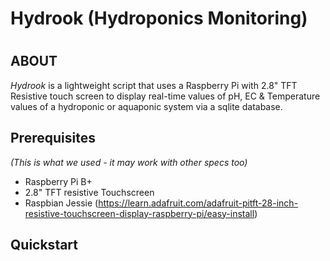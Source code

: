 # Hydrook (Hydroponics Monitoring)
# 
#
## ABOUT
*Hydrook* is a lightweight script that uses a Raspberry Pi with 2.8" TFT Resistive touch screen to display real-time values of pH, EC & Temperature values of a hydroponic or aquaponic system via a sqlite database.

## Prerequisites 
*(This is what we used - it may work with other specs too)*
- Raspberry Pi B+
- 2.8" TFT resistive Touchscreen
- Raspbian Jessie (https://learn.adafruit.com/adafruit-pitft-28-inch-resistive-touchscreen-display-raspberry-pi/easy-install)

## Quickstart

#
